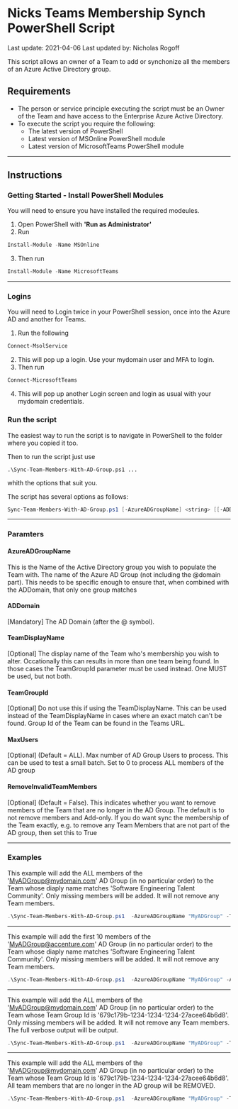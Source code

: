 # Nicks Teams Membership Synch PowerShell Script

Last update: 2021-04-06
Last updated by: Nicholas Rogoff

This script allows an owner of a Team to add or synchonize all the members of an Azure Active Directory group.

## Requirements

- The person or service principle executing the script must be an Owner of the Team and have access to the Enterprise Azure Active Directory.
- To execute the script you require the following:
  - The latest version of PowerShell
  - Latest version of MSOnline PowerShell module
  - Latest version of MicrosoftTeams PowerShell module

---

## Instructions

### Getting Started - Install PowerShell Modules

You will need to ensure you have installed the required modeules.

1. Open PowerShell with **'Run as Administrator'**
2. Run 

``` powershell
Install-Module -Name MSOnline
```

3. Then run 

``` powershell
Install-Module -Name MicrosoftTeams
```
---

### Logins

You will need to Login twice in your PowerShell session, once into the Azure AD and another for Teams.

1. Run the following 

``` powershell
Connect-MsolService
```

2. This will pop up a login. Use your mydomain user and MFA to login.
3. Then run 

``` powershell
Connect-MicrosoftTeams
```

4. This will pop up another Login screen and login as usual with your mydomain credentials.

### Run the script

The easiest way to run the script is to navigate in PowerShell to the folder where you copied it too.

Then to run the script just use

```
.\Sync-Team-Members-With-AD-Group.ps1 ...
```

whith the options that suit you.

The script has several options as follows:

``` powershell
Sync-Team-Members-With-AD-Group.ps1 [-AzureADGroupName] <string> [[-ADDomain] <string>] [[-TeamDisplayName] <string>] [[-TeamGroupId] <string>] [[-MaxUsers] <int>] [[-RemoveInvalidTeamMembers] <bool>] [-WhatIf] [-Confirm] [<CommonParameters>]
```

---

### Paramters

#### **AzureADGroupName**
This is the Name of the Active Directory group you wish to populate the Team with. The name of the Azure AD Group (not including the @domain part). This needs to be specific enough to ensure that, when combined with the ADDomain, that only one group matches

#### **ADDomain**
[Mandatory] The AD Domain (after the @ symbol). 

#### **TeamDisplayName**
[Optional] The display name of the Team who's membership you wish to alter. Occationally this can results in more than one team being found. 
In those cases the  TeamGroupId parameter must be used instead. One MUST be used, but not both.

#### **TeamGroupId**
[Optional] Do not use this if using the TeamDisplayName. This can be used instead of the TeamDisplayName in cases where an exact match can't be found.  Group Id of the Team can be found in the Teams URL.

#### **MaxUsers**
[Optional] (Default = ALL). Max number of AD Group Users to process. This can be used to test a small batch. Set to 0 to process ALL members of the AD group

#### **RemoveInvalidTeamMembers**
[Optional] (Default = False). This indicates whether you want to remove members of the Team that are no longer in the AD Group. The default is to not remove members and Add-only. 
If you do want sync the membership of the Team exactly, e.g. to remove any Team Members that are not part of the AD group, then set this to True

---

### Examples


This example will add the ALL members of the 'MyADGroup@mydomain.com' AD Group (in no particular order) to the Team whose diaply name matches 'Software Engineering Talent Community'. Only missing members will be added. It will not remove any Team members.

``` powershell
.\Sync-Team-Members-With-AD-Group.ps1  -AzureADGroupName "MyADGroup" -TeamDisplayName "Software Engineering Talent Community"
```

---

This example will add the first 10 members of the 'MyADGroup@accenture.com' AD Group (in no particular order) to the Team whose diaply name matches 'Software Engineering Talent Community'. Only missing members will be added. It will not remove any Team members.

``` powershell
.\Sync-Team-Members-With-AD-Group.ps1  -AzureADGroupName "MyADGroup" -ADDomain "accenture.com"  -TeamDisplayName "Software Engineering Talent Community" -MaxUsers 10 -RemoveInvalidTeamMembers $false
```

---

This example will add the ALL members of the 'MyADGroup@mydomain.com' AD Group (in no particular order) to the Team whose Team Group Id is '679c179b-1234-1234-1234-27acee64b6d8'. Only missing members will be added. It will not remove any Team members. The full verbose output will be output.

``` powershell
.\Sync-Team-Members-With-AD-Group.ps1  -AzureADGroupName "MyADGroup" -TeamGroupId "679c179b-1234-1234-1234-27acee64b6d8" -RemoveInvalidTeamMembers $false -Verbose
```

---

This example will add the ALL members of the 'MyADGroup@mydomain.com' AD Group (in no particular order) to the Team whose Team Group Id is '679c179b-1234-1234-1234-27acee64b6d8'. All team members that are no longer in the AD group will be REMOVED.

``` powershell
.\Sync-Team-Members-With-AD-Group.ps1  -AzureADGroupName "MyADGroup" -TeamGroupId "679c179b-1234-1234-1234-27acee64b6d8" -RemoveInvalidTeamMembers $true
```